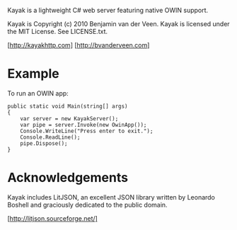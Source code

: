 Kayak is a lightweight C# web server featuring native OWIN support.

Kayak is Copyright (c) 2010 Benjamin van der Veen. Kayak is licensed under the 
MIT License. See LICENSE.txt.

[http://kayakhttp.com]
[http://bvanderveen.com]

# Example

To run an OWIN app:

    public static void Main(string[] args)
    {
        var server = new KayakServer();
        var pipe = server.Invoke(new OwinApp());
        Console.WriteLine("Press enter to exit.");
        Console.ReadLine();
        pipe.Dispose();
    }


# Acknowledgements

Kayak includes LitJSON, an excellent JSON library written by Leonardo Boshell 
and graciously dedicated to the public domain.

[http://litjson.sourceforge.net/]

